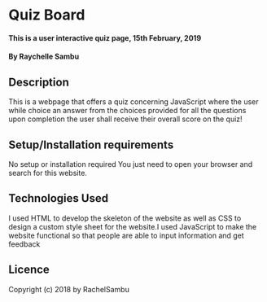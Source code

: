 # Quiz Board
#### This is a user interactive quiz page, 15th February, 2019
#### By   Raychelle Sambu
## Description
This is a webpage that offers a quiz concerning JavaScript where the user while choice an answer from the choices provided for all the questions upon completion the user shall receive their overall score on the quiz!
## Setup/Installation requirements
No setup or installation required You just need to open your browser and search for this website.
## Technologies Used
I used HTML to develop the skeleton of the website as well as CSS to design a custom style sheet for the website.I used JavaScript to make the website functional so that people are able to input information and get feedback
## Licence
Copyright (c) 2018 by RachelSambu
